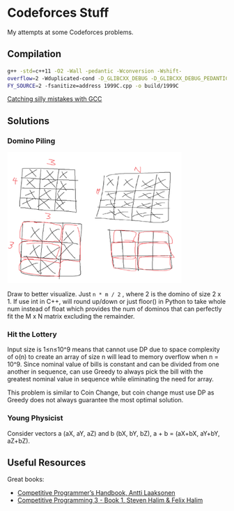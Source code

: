 # Codeforces Stuff

My attempts at some Codeforces problems.

## Compilation

```bash
g++ -std=c++11 -O2 -Wall -pedantic -Wconversion -Wshift-
overflow=2 -Wduplicated-cond -D_GLIBCXX_DEBUG -D_GLIBCXX_DEBUG_PEDANTIC -D_FORTI
FY_SOURCE=2 -fsanitize=address 1999C.cpp -o build/1999C
```

[Catching silly mistakes with GCC](https://codeforces.com/blog/entry/15547)

## Solutions

### Domino Piling

<div>
  <img src="./assets/domino-piling.png" width="400" />
</div>

Draw to better visualize. Just `n * m / 2` , where 2 is the domino of size 2 x 1. If use int in C++, will round up/down or just floor() in Python to take whole num instead of float which provides the num of dominos that can perfectly fit the M x N matrix excluding the remainder.

### Hit the Lottery

Input size is 1≤n≤10^9 means that cannot use DP due to space complexity of o(n) to create an array of size n will lead to memory overflow when n = 10^9. Since nominal value of bills is constant and can be divided from one another in sequence, can use Greedy to always pick the bill with the greatest nominal value in sequence while eliminating the need for array.

This problem is similar to Coin Change, but coin change must use DP as Greedy does not always guarantee the most optimal solution.

### Young Physicist

Consider vectors a (aX, aY, aZ) and b (bX, bY, bZ), a + b = (aX+bX, aY+bY, aZ+bZ).

## Useful Resources

Great books:

- [Competitive Programmer’s Handbook, Antti Laaksonen](https://cses.fi/book/book.pdf)
- [Competitive Programming 3 - Book 1, Steven Halim & Felix Halim](https://www.comp.nus.edu.sg/~stevenha/myteaching/competitive_programming/cp1.pdf)
